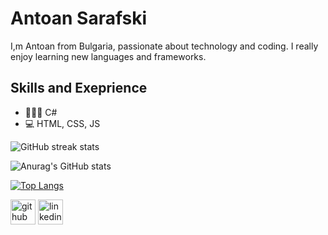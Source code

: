 # Antoan Sarafski
I,m Antoan from Bulgaria, passionate about technology and coding. I really enjoy learning new languages and frameworks. 

## Skills and Exeprience
* 👨🏻‍💻 C#
* 💻 HTML, CSS, JS

![GitHub streak stats](https://streak-stats.demolab.com/?user=antoansarafski&theme=transparent)  

![Anurag's GitHub stats](https://github-readme-stats.vercel.app/api?username=antoansarafski&show_icons=true&theme=transparent)

[![Top Langs](https://github-readme-stats.vercel.app/api/top-langs/?username=antoansarafski&layout=pie&theme=transparent)](https://github.com/anuraghazra/github-readme-stats)

[<img src='https://cdn.jsdelivr.net/npm/simple-icons@3.0.1/icons/github.svg' alt='github' height='40'>](https://github.com/antoansarafski)  [<img src='https://cdn.jsdelivr.net/npm/simple-icons@3.0.1/icons/linkedin.svg' alt='linkedin' height='40'>](https://www.linkedin.com/in/antoan-sarafski-a48829127//)  

